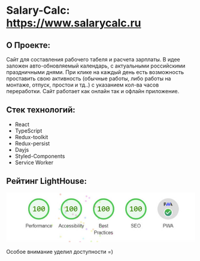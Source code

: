 # **Salary-Calc**: https://www.salarycalc.ru



## О Проекте:

Сайт для составления рабочего табеля и расчета зарплаты. В идее заложен авто-обновляемый календарь, с актуальными российскими праздничными днями. При клике на каждый день есть возможность проставить свою активность (обычные работы, либо работы на монтаже, отпуск, простои и тд..) с указанием кол-ва часов переработки. Сайт работает как онлайн так и офлайн приложение.
## Стек технологий:

- React
- TypeScript 
- Redux-toolkit
- Redux-persist
- Dayjs
- Styled-Components
- Service Worker

## Рейтинг LightHouse:

<img src="./lighthouse.jpg" alt="lighthouse rating">

Особое внимание уделил доступности =)



